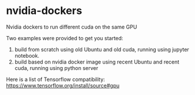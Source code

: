# nvidia-dockers
Nvidia dockers to run different cuda on the same GPU


Two examples were provided to get you started:

1. build from scratch using old Ubuntu and old cuda, running using jupyter notebook.
2. build based on nvidia docker image using recent Ubuntu and recent cuda, running using python server 

Here is a list of Tensorflow compatibility:  https://www.tensorflow.org/install/source#gpu
